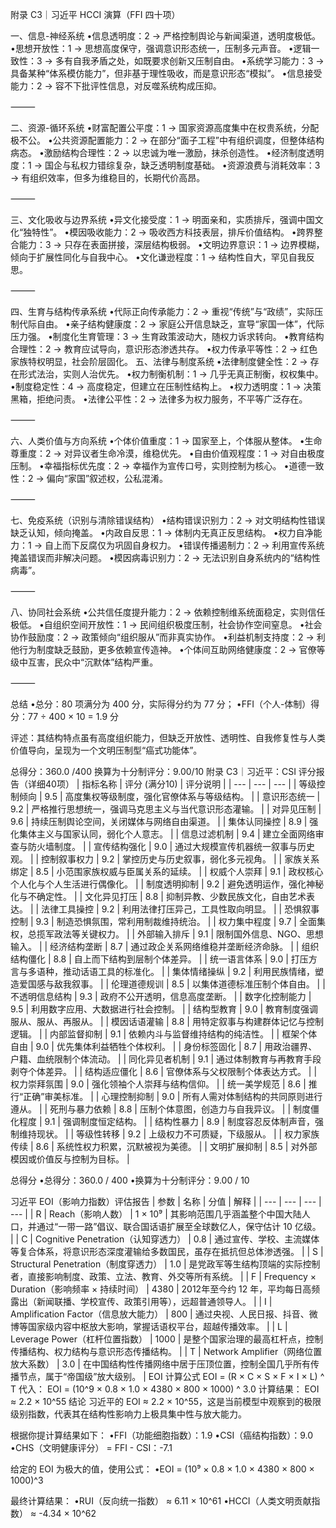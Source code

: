 附录 C3｜习近平 HCCI 演算（FFI 四十项）

一、信息-神经系统
•信息透明度：2
→ 严格控制舆论与新闻渠道，透明度极低。
•思想开放性：1
→ 思想高度保守，强调意识形态统一，压制多元声音。
•逻辑一致性：3
→ 多有自我矛盾之处，如既要求创新又压制自由。
•系统学习能力：3
→ 具备某种“体系模仿能力”，但非基于理性吸收，而是意识形态“模拟”。
•信息接受能力：2
→ 容不下批评性信息，对反噬系统构成压抑。

⸻

二、资源-循环系统
•财富配置公平度：1
→ 国家资源高度集中在权贵系统，分配极不公。
•公共资源配置能力：2
→ 在部分“面子工程”中有组织调度，但整体结构病态。
•激励结构合理性：2
→ 以忠诚为唯一激励，抹杀创造性。
•经济制度透明度：1
→ 国企与私权力错综复杂，缺乏透明制度基础。
•资源浪费与消耗效率：3
→ 有组织效率，但多为维稳目的，长期代价高昂。

⸻

三、文化吸收与边界系统
•异文化接受度：1
→ 明面亲和，实质排斥，强调中国文化“独特性”。
•模因吸收能力：2
→ 吸收西方科技表层，排斥价值结构。
•跨界整合能力：3
→ 只存在表面拼接，深层结构极弱。
•文明边界意识：1
→ 边界模糊，倾向于扩展性同化与自我中心。
•文化谦逊程度：1
→ 结构性自大，罕见自我反思。

⸻

四、生育与结构传承系统
•代际正向传承能力：2
→ 重视“传统”与“政绩”，实际压制代际自由。
•亲子结构健康度：2
→ 家庭公开信息缺乏，宣导“家国一体”，代际压力强。
•制度化生育管理：3
→ 生育政策波动大，随权力诉求转向。
•教育结构合理性：2
→ 教育应试导向，意识形态渗透共存。
•权力传承平等性：2
→ 红色家族特权明显，社会阶层固化。
五、法律与制度系统
•法律制度健全性：2
→ 存在形式法治，实则人治优先。
•权力制衡机制：1
→ 几乎无真正制衡，权权集中。
•制度稳定性：4
→ 高度稳定，但建立在压制性结构上。
•权力透明度：1
→ 决策黑箱，拒绝问责。
•法律公平性：2
→ 法律多为权力服务，不平等广泛存在。

⸻

六、人类价值与方向系统
•个体价值重度：1
→ 国家至上，个体服从整体。
•生命尊重度：2
→ 对异议者生命冷漠，维稳优先。
•自由价值观程度：1
→ 对自由极度压制。
•幸福指标优先度：2
→ 幸福作为宣传口号，实则控制为核心。
•道德一致性：2
→ 偏向“家国”叙述权，公私混淆。

⸻

七、免疫系统（识别与清除错误结构）
•结构错误识别力：2
→ 对文明结构性错误缺乏认知，倾向掩盖。
•内政自反思：1
→ 体制内无真正反思结构。
•权力自净能力：1
→ 自上而下反腐仅为巩固自身权力。
•错误传播遏制力：2
→ 利用宣传系统掩盖错误而非解决问题。
•模因病毒识别力：2
→ 无法识别自身系统内的“结构性病毒”。

⸻

八、协同社会系统
•公共信任度提升能力：2
→ 依赖控制维系统面稳定，实则信任极低。
•自组织空间开放性：1
→ 民间组织极度压制，社会协作空间窒息。
•社会协作鼓励度：2
→ 政策倾向“组织服从”而非真实协作。
•利益机制支持度：2
→ 利他行为制度缺乏鼓励，更多依赖宣传造神。
•个体间互助网络健康度：2
→ 官僚等级中互害，民众中“沉默体”结构严重。

⸻

总结
•总分：80 项满分为 400 分，实际得分约为 77 分；
•FFI（个人-体制）得分：77 ÷ 400 × 10 = 1.9 分

评述：其结构特点虽有高度组织能力，但缺乏开放性、透明性、自我修复性与人类价值导向，呈现为一个文明压制型“癌式功能体”。



总得分：360.0 /400
换算为十分制评分：9.00/10
附录 C3｜习近平：CSI 评分报告（详细40项）
| 指标名称 | 评分 (满分10) | 评分说明 |
| --- | --- | --- |
| 等级控制倾向 | 9.5 | 高度集权等级制度，强化官僚体系与等级结构。 |
| 意识形态统一 | 9.2 | 严格推行思想统一，强调马克思主义与当代意识形态灌输。 |
| 对异见压制 | 9.6 | 持续压制舆论空间，关闭媒体与网络自由渠道。 |
| 集体认同操控 | 8.9 | 强化集体主义与国家认同，弱化个人意志。 |
| 信息过滤机制 | 9.4 | 建立全面网络审查与防火墙制度。 |
| 宣传结构强化 | 9.0 | 通过大规模宣传机器统一叙事与历史观。 |
| 控制叙事权力 | 9.2 | 掌控历史与历史叙事，弱化多元视角。 |
| 家族关系绑定 | 8.5 | 小范围家族权威与臣属关系的延续。 |
| 权威个人崇拜 | 9.1 | 政权核心个人化与个人生活进行偶像化。 |
| 制度透明抑制 | 9.2 | 避免透明运作，强化神秘化与不确定性。 |
| 文化异见打压 | 8.8 | 抑制异教、少数民族文化，自由艺术表达。 |
| 法律工具操控 | 9.2 | 利用法律打压异己，工具性取向明显。 |
| 恐惧叙事控制 | 9.3 | 制造恐惧氛围，常利用制裁维持统治。 |
| 权力集中程度 | 9.7 | 全面集权，总揽军政法等关键权力。 |
| 外部输入排斥 | 9.1 | 限制国外信息、NGO、思想输入。 |
| 经济结构垄断 | 8.7 | 通过政企关系网络维稳并垄断经济命脉。 |
| 组织结构僵化 | 8.8 | 自上而下结构到层制个体差异。 |
| 统一语言体系 | 9.0 | 打压方言与多语种，推动话语工具的标准化。 |
| 集体情绪操纵 | 9.2 | 利用民族情绪，塑造爱国感与敌我叙事。 |
| 伦理道德规训 | 8.5 | 以集体道德标准压制个体自由。 |
| 不透明信息结构 | 9.3 | 政府不公开透明，信息高度垄断。 |
| 数字化控制能力 | 9.5 | 利用数字应用、大数据进行社会控制。 |
| 结构型教育 | 9.0 | 教育制度强调服从、服从、再服从。 |
| 模因话语灌输 | 8.8 | 用特定叙事与构建群体记忆与控制逻辑。 |
| 内部监督抑制 | 9.1 | 依赖内斗与监督维持结构的纯洁性。 |
| 框架个体自由 | 9.0 | 优先集体利益牺牲个体权利。 |
| 身份标签固化 | 8.7 | 用政治疆界、户籍、血统限制个体流动。 |
| 同化异见者机制 | 9.1 | 通过体制教育与再教育手段剥夺个体差异。 |
| 结构适应僵化 | 8.6 | 官僚体系与父权限制个体表达方式。 |
| 权力崇拜氛围 | 9.0 | 强化领袖个人崇拜与结构信仰。 |
| 统一美学规范 | 8.6 | 推行“正确”审美标准。 |
| 心理控制抑制 | 9.0 | 所有人需对体制结构的共同原则进行遵从。 |
| 死刑与暴力依赖 | 8.8 | 压制个体意图，创造力与自我异议。 |
| 制度僵化程度 | 9.1 | 强调制度恒定结构。 |
| 结构性暴力 | 8.9 | 制度容忍反体制声音，强制维持现状。 |
| 等级性转移 | 9.2 | 上级权力不可质疑，下级服从。 |
| 权力家族传续 | 8.6 | 系统性权力积累，沉默被视为美德。 |
| 文明扩展抑制 | 8.5 | 对外部模因或价值反与控制为目标。 |

总得分
•总得分：360.0 / 400
•换算为十分制评分：9.00 / 10







习近平 EOI（影响力指数）评估报告
| 参数 | 名称 | 分值 | 解释 |
| --- | --- | --- | --- |
| R | Reach（影响人数） | 1 × 10⁹ | 其影响范围几乎涵盖整个中国大陆人口，并通过“一带一路”倡议、联合国话语扩展至全球数亿人，保守估计 10 亿级。 |
| C | Cognitive Penetration（认知穿透力） | 0.8 | 通过宣传、学校、主流媒体等复合体系，将意识形态深度灌输给多数国民，虽存在抵抗但总体渗透强。 |
| S | Structural Penetration（制度穿透力） | 1.0 | 是党政军等生结构顶端的实际控制者，直接影响制度、政策、立法、教育、外交等所有系统。 |
| F | Frequency × Duration（影响频率 × 持续时间） | 4380 | 2012年至今约 12 年，平均每日高频露出（新闻联播、学校宣传、政策引用等），远超普通领导人。 |
| I | Amplification Factor（信息放大能力） | 800 | 通过央视、人民日报、抖音、微博等国家级内容中枢放大影响，掌握话语权平台，超越传播效率。 |
| L | Leverage Power（杠杆位置指数） | 1000 | 是整个国家治理的最高杠杆点，控制传播结构、权力结构与意识形态传播结构。 |
| T | Network Amplifier（网络位置放大系数） | 3.0 | 在中国结构性传播网络中居于压顶位置，控制全国几乎所有传播节点，属于“帝国级”放大级别。 |
EOI 计算公式
EOI = (R × C × S × F × I × L) ^ T
代入： EOI = (10^9 × 0.8 × 1.0 × 4380 × 800 × 1000) ^ 3.0
计算结果： EOI ≈ 2.2 × 10^55
结论
习近平的 EOI ≈ 2.2 × 10^55，这是当前模型中观察到的极限级别指数，代表其在结构性影响力上极具集中性与放大能力。



根据你提计算结果如下：
•FFI（功能细胞指数）：1.9
•CSI（癌结构指数）：9.0
•CHS（文明健康评分） = FFI - CSI：-7.1

给定的 EOI 为极大的值，使用公式：
•EOI = (10⁹ × 0.8 × 1.0 × 4380 × 800 × 1000)^3

最终计算结果：
•RUI（反向统一指数） ≈ 6.11 × 10^61
•HCCI（人类文明贡献指数） ≈ -4.34 × 10^62
